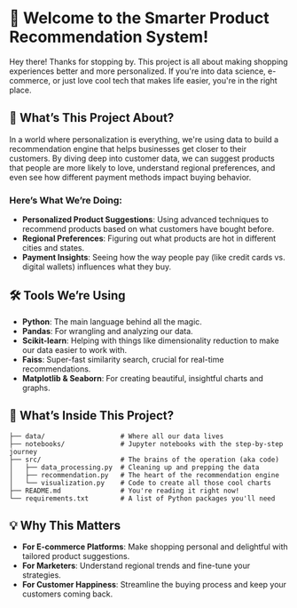 # 🌟 Welcome to the Smarter Product Recommendation System!

Hey there! Thanks for stopping by. This project is all about making shopping experiences better and more personalized. If you're into data science, e-commerce, or just love cool tech that makes life easier, you're in the right place.

## 🚀 What’s This Project About?

In a world where personalization is everything, we're using data to build a recommendation engine that helps businesses get closer to their customers. By diving deep into customer data, we can suggest products that people are more likely to love, understand regional preferences, and even see how different payment methods impact buying behavior.

### Here’s What We’re Doing:

- **Personalized Product Suggestions**: Using advanced techniques to recommend products based on what customers have bought before.
- **Regional Preferences**: Figuring out what products are hot in different cities and states.
- **Payment Insights**: Seeing how the way people pay (like credit cards vs. digital wallets) influences what they buy.

## 🛠️ Tools We’re Using

- **Python**: The main language behind all the magic.
- **Pandas**: For wrangling and analyzing our data.
- **Scikit-learn**: Helping with things like dimensionality reduction to make our data easier to work with.
- **Faiss**: Super-fast similarity search, crucial for real-time recommendations.
- **Matplotlib & Seaborn**: For creating beautiful, insightful charts and graphs.

## 📂 What’s Inside This Project?

```plaintext
├── data/                   # Where all our data lives
├── notebooks/              # Jupyter notebooks with the step-by-step journey
├── src/                    # The brains of the operation (aka code)
│   ├── data_processing.py  # Cleaning up and prepping the data
│   ├── recommendation.py   # The heart of the recommendation engine
│   └── visualization.py    # Code to create all those cool charts
├── README.md               # You're reading it right now!
└── requirements.txt        # A list of Python packages you'll need
```



## 💡 Why This Matters

- **For E-commerce Platforms**: Make shopping personal and delightful with tailored product suggestions.
- **For Marketers**: Understand regional trends and fine-tune your strategies.
- **For Customer Happiness**: Streamline the buying process and keep your customers coming back.

